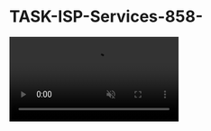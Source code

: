 ﻿# TASK-ISP-Services-858-
<video src="https://github.com/user-attachments/assets/37141a3c-fce2-4b86-9a28-303ee80e6d5f.mp4" data-canonical-src="https://github.com/user-attachments/assets/37141a3c-fce2-4b86-9a28-303ee80e6d5f.mp4" controls="controls" muted="muted" class="d-block rounded-bottom-2 width-fit" style="max-height:640px;">






